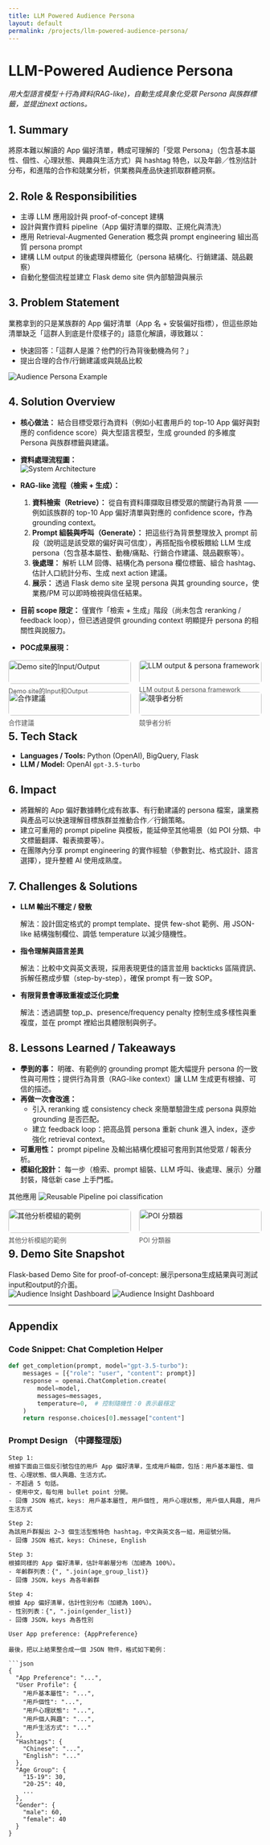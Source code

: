 ```yaml
---
title: LLM Powered Audience Persona
layout: default
permalink: /projects/llm-powered-audience-persona/
---
```


# LLM-Powered Audience Persona
*用大型語言模型＋行為資料(RAG-like)，自動生成具象化受眾 Persona 與族群標籤，並提出next actions。*

## 1. Summary  
將原本難以解讀的 App 偏好清單，轉成可理解的「受眾 Persona」（包含基本屬性、個性、心理狀態、興趣與生活方式）與 hashtag 特色，以及年齡／性別估計分布，和進階的合作和競業分析，供業務與產品快速抓取群體洞察。

## 2. Role & Responsibilities  
- 主導 LLM 應用設計與 proof-of-concept 建構
- 設計與實作資料 pipeline（App 偏好清單的擷取、正規化與清洗）
- 應用 Retrieval-Augmented Generation 概念與 prompt engineering 組出高質 persona prompt
- 建構 LLM output 的後處理與標籤化（persona 結構化、行銷建議、競品觀察）
- 自動化整個流程並建立 Flask demo site 供內部驗證與展示

## 3. Problem Statement  
業務拿到的只是某族群的 App 偏好清單（App 名 + 安裝偏好指標），但這些原始清單缺乏「這群人到底是什麼樣子的」語意化解讀，導致難以：
- 快速回答：「這群人是誰？他們的行為背後動機為何？」
- 提出合理的合作/行銷建議或與競品比較

![Audience Persona Example](images/llm_persona_01.png) <!-- alt: 轉換後的受眾 persona 範例 -->

## 4. Solution Overview  
- **核心做法：** 結合目標受眾行為資料（例如小紅書用戶的 top-10 App 偏好與對應的 confidence score）與大型語言模型，生成 grounded 的多維度 Persona 與族群標籤與建議。  
- **資料處理流程圖：**  
  ![System Architecture](images/llm_persona_04.png) <!-- alt: 技術架構圖，顯示資料流與 LLM 呼叫流程 -->

- **RAG-like 流程（檢索 + 生成）：**
  1. **資料檢索（Retrieve）：** 從自有資料庫擷取目標受眾的關鍵行為背景 —— 例如該族群的 top-10 App 偏好清單與對應的 confidence score，作為 grounding context。
  2. **Prompt 組裝與呼叫（Generate）：** 把這些行為背景整理放入 prompt 前段（說明這是該受眾的偏好與可信度），再搭配指令模板餵給 LLM 生成 persona（包含基本屬性、動機/痛點、行銷合作建議、競品觀察等）。
  3. **後處理：** 解析 LLM 回傳、結構化為 persona 欄位標籤、組合 hashtag、估計人口統計分布、生成 next action 建議。
  4. **展示：** 透過 Flask demo site 呈現 persona 與其 grounding source，使業務/PM 可以即時檢視與信任結果。
- **目前 scope 限定：** 僅實作「檢索 + 生成」階段（尚未包含 reranking / feedback loop），但已透過提供 grounding context 明顯提升 persona 的相關性與說服力。

- **POC成果展現：**  
<div style="display:grid;grid-template-columns:repeat(2,1fr);gap:1rem;margin:1rem 0;">
  <div>
    <img src="/projects/images/llm_persona_05.png" alt="Demo site的Input/Output" style="width:100%;border-radius:6px;">
    <div style="font-size:0.8rem;margin-top:4px;color:#555;">Demo site的Input和Output</div>
  </div>
  <div>
    <img src="/projects/images/llm_persona_06.png" alt="LLM output & persona framework" style="width:100%;border-radius:6px;">
    <div style="font-size:0.8rem;margin-top:4px;color:#555;">LLM output & persona framework</div>
  </div>
  <div>
    <img src="/projects/images/llm_persona_07.png" alt="合作建議" style="width:100%;border-radius:6px;">
    <div style="font-size:0.8rem;margin-top:4px;color:#555;">合作建議</div>
  </div>
  <div>
    <img src="/projects/images/llm_persona_08.png" alt="競爭者分析" style="width:100%;border-radius:6px;">
    <div style="font-size:0.8rem;margin-top:4px;color:#555;">競爭者分析</div>
  </div>
</div>

## 5. Tech Stack  
- **Languages / Tools:** Python (OpenAI), BigQuery, Flask  
- **LLM / Model:** OpenAI `gpt-3.5-turbo`  

## 6. Impact  
- 將難解的 App 偏好數據轉化成有故事、有行動建議的 persona 檔案，讓業務與產品可以快速理解目標族群並推動合作／行銷策略。
- 建立可重用的 prompt pipeline 與模板，能延伸至其他場景（如 POI 分類、中文標籤翻譯、報表摘要等）。
- 在團隊內分享 prompt engineering 的實作經驗（參數對比、格式設計、語言選擇），提升整體 AI 使用成熟度。

## 7. Challenges & Solutions  
- **LLM 輸出不穩定 / 發散**
   
    解法：設計固定格式的 prompt template、提供 few-shot 範例、用 JSON-like 結構強制欄位、調低 temperature 以減少隨機性。
    
- **指令理解與語言差異**
    
    解法：比較中文與英文表現，採用表現更佳的語言並用 backticks 區隔資訊、拆解任務成步驟（step-by-step），確保 prompt 有一致 SOP。
    
- **有限背景會導致重複或泛化詞彙**
    
    解法：透過調整 top_p、presence/frequency penalty 控制生成多樣性與重複度，並在 prompt 裡給出具體限制與例子。

## 8. Lessons Learned / Takeaways  
- **學到的事：** 明確、有範例的 grounding prompt 能大幅提升 persona 的一致性與可用性；提供行為背景（RAG-like context）讓 LLM 生成更有根據、可信的描述。
- **再做一次會改進：**
    - 引入 reranking 或 consistency check 來簡單驗證生成 persona 與原始 grounding 是否匹配。
    - 建立 feedback loop：把高品質 persona 重新 chunk 進入 index，逐步強化 retrieval context。
- **可重用性：** prompt pipeline 及輸出結構化模組可套用到其他受眾 / 報表分析。
- **模組化設計：** 每一步（檢索、prompt 組裝、LLM 呼叫、後處理、展示）分離封裝，降低新 case 上手門檻。


其他應用
![Reusable Pipeline](images/llm_persona_12.png) <!-- alt: 可重用 prompt pipeline 示意 -->
poi classification

<div style="display:grid;grid-template-columns:repeat(2,1fr);gap:1rem;margin:1rem 0;">
  <div>
    <img src="/projects/images/llm_persona_12.png" alt="其他分析模組的範例" style="width:100%;border-radius:6px;">
    <div style="font-size:0.8rem;margin-top:4px;color:#555;">其他分析模組的範例</div>
  </div>
  <div>
    <img src="/projects/images/llm_persona_12.png" alt="POI 分類器" style="width:100%;border-radius:6px;">
    <div style="font-size:0.8rem;margin-top:4px;color:#555;">POI 分類器</div>
  </div>
</div>


## 9. Demo Site Snapshot
Flask-based Demo Site for proof-of-concept: 展示persona生成結果與可測試input和output的介面。  
![Audience Insight Dashboard](images/llm_persona_13.png) <!-- alt: Flask demo dashboard -->
![Audience Insight Dashboard](images/llm_persona_14.png) <!-- alt: Flask demo dashboard -->

---

## Appendix

### Code Snippet: Chat Completion Helper
```python
def get_completion(prompt, model="gpt-3.5-turbo"):
    messages = [{"role": "user", "content": prompt}]
    response = openai.ChatCompletion.create(
        model=model,
        messages=messages,
        temperature=0,  # 控制隨機性：0 表示最穩定
    )
    return response.choices[0].message["content"]
```

### Prompt Design （中譯整理版)
```text
Step 1:
根據下面由三個反引號包住的用戶 App 偏好清單，生成用戶輪廓，包括：用戶基本屬性、個性、心理狀態、個人興趣、生活方式。
- 不超過 5 句話。
- 使用中文，每句用 bullet point 分開。
- 回傳 JSON 格式，keys: 用戶基本屬性, 用戶個性, 用戶心理狀態, 用戶個人興趣, 用戶生活方式

Step 2:
為該用戶群擬出 2~3 個生活型態特色 hashtag，中文與英文各一組，用逗號分隔。
- 回傳 JSON 格式，keys: Chinese, English

Step 3:
根據同樣的 App 偏好清單，估計年齡層分布（加總為 100%）。
- 年齡群列表：{", ".join(age_group_list)}
- 回傳 JSON，keys 為各年齡群

Step 4:
根據 App 偏好清單，估計性別分布（加總為 100%）。
- 性別列表：{", ".join(gender_list)}
- 回傳 JSON，keys 為各性別

User App preference: {AppPreference}

最後，把以上結果整合成一個 JSON 物件，格式如下範例：

```json
{
  "App Preference": "...",
  "User Profile": {
    "用戶基本屬性": "...",
    "用戶個性": "...",
    "用戶心理狀態": "...",
    "用戶個人興趣": "...",
    "用戶生活方式": "..."
  },
  "Hashtags": {
    "Chinese": "...",
    "English": "..."
  },
  "Age Group": {
    "15-19": 30,
    "20-25": 40,
    ...
  },
  "Gender": {
    "male": 60,
    "female": 40
  }
}
```

